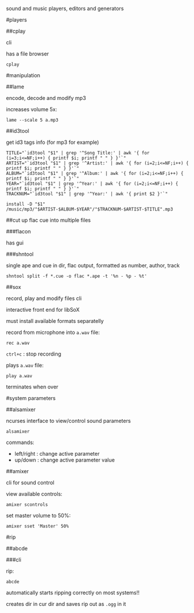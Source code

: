 sound and music players, editors and generators

#players

##cplay

cli

has a file browser

    cplay

#manipulation

##lame

encode, decode and modify mp3

increases volume 5x:

    lame --scale 5 a.mp3

##id3tool

get id3 tags info (for mp3 for example)

    TITLE="`id3tool "$1" | grep '^Song Title:' | awk '{ for (i=3;i<=NF;i++) { printf $i; printf " " } }'`"
    ARTIST="`id3tool "$1" | grep '^Artist:' | awk '{ for (i=2;i<=NF;i++) { printf $i; printf " " } }'`"
    ALBUM="`id3tool "$1" | grep '^Album:' | awk '{ for (i=2;i<=NF;i++) { printf $i; printf " " } }'`"
    YEAR="`id3tool "$1" | grep '^Year:' | awk '{ for (i=2;i<=NF;i++) { printf $i; printf " " } }'`"
    TRACKNUM="`id3tool "$1" | grep '^Year:' | awk '{ print $2 }'`"

    install -D "$1" /music/mp3/"$ARTIST-$ALBUM-$YEAR"/"$TRACKNUM-$ARTIST-$TITLE".mp3

##cut up flac cue into multiple files

###flacon

has gui

###shntool

single ape and cue in dir, flac output, formatted as number, author, track

    shntool split -f *.cue -o flac *.ape -t '%n - %p - %t'

##sox

record, play and modify files cli

interactive front end for libSoX

must install available formats separatelly

record from microphone into `a.wav` file:

    rec a.wav

`ctrl+c` : stop recording

plays `a.wav` file:

    play a.wav

terminates when over

#system parameters

##alsamixer

ncurses interface to view/control sound parameters

    alsamixer

commands:

- left/right : change active parameter
- up/down    : change active parameter value

##amixer

cli for sound control

view available controls:

    amixer scontrols

set master volume to 50%:

    amixer sset 'Master' 50%

#rip

##abcde

###cli

rip:

    abcde

automatically starts ripping correctly on most systems!!

creates dir in cur dir and saves rip out as `.ogg` in it
